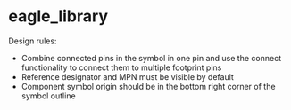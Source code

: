 # eagle_library

Design rules:

- Combine connected pins in the symbol in one pin and use the connect functionality to connect them to multiple footprint pins
- Reference designator and MPN must be visible by default
- Component symbol origin should be in the bottom right corner of the symbol outline
